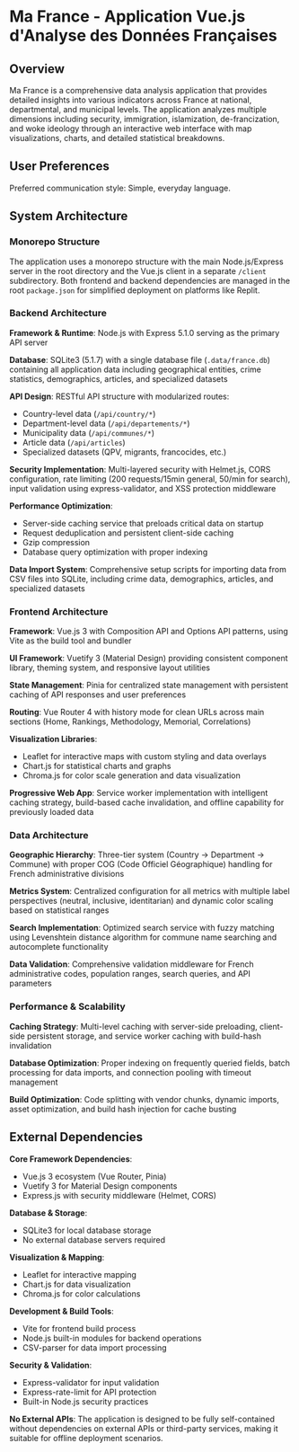 # Ma France - Application Vue.js d'Analyse des Données Françaises

## Overview

Ma France is a comprehensive data analysis application that provides detailed insights into various indicators across France at national, departmental, and municipal levels. The application analyzes multiple dimensions including security, immigration, islamization, de-francization, and woke ideology through an interactive web interface with map visualizations, charts, and detailed statistical breakdowns.

## User Preferences

Preferred communication style: Simple, everyday language.

## System Architecture

### Monorepo Structure
The application uses a monorepo structure with the main Node.js/Express server in the root directory and the Vue.js client in a separate `/client` subdirectory. Both frontend and backend dependencies are managed in the root `package.json` for simplified deployment on platforms like Replit.

### Backend Architecture

**Framework & Runtime**: Node.js with Express 5.1.0 serving as the primary API server

**Database**: SQLite3 (5.1.7) with a single database file (`.data/france.db`) containing all application data including geographical entities, crime statistics, demographics, articles, and specialized datasets

**API Design**: RESTful API structure with modularized routes:
- Country-level data (`/api/country/*`)
- Department-level data (`/api/departements/*`) 
- Municipality data (`/api/communes/*`)
- Article data (`/api/articles`)
- Specialized datasets (QPV, migrants, francocides, etc.)

**Security Implementation**: Multi-layered security with Helmet.js, CORS configuration, rate limiting (200 requests/15min general, 50/min for search), input validation using express-validator, and XSS protection middleware

**Performance Optimization**: 
- Server-side caching service that preloads critical data on startup
- Request deduplication and persistent client-side caching
- Gzip compression
- Database query optimization with proper indexing

**Data Import System**: Comprehensive setup scripts for importing data from CSV files into SQLite, including crime data, demographics, articles, and specialized datasets

### Frontend Architecture

**Framework**: Vue.js 3 with Composition API and Options API patterns, using Vite as the build tool and bundler

**UI Framework**: Vuetify 3 (Material Design) providing consistent component library, theming system, and responsive layout utilities

**State Management**: Pinia for centralized state management with persistent caching of API responses and user preferences

**Routing**: Vue Router 4 with history mode for clean URLs across main sections (Home, Rankings, Methodology, Memorial, Correlations)

**Visualization Libraries**:
- Leaflet for interactive maps with custom styling and data overlays
- Chart.js for statistical charts and graphs
- Chroma.js for color scale generation and data visualization

**Progressive Web App**: Service worker implementation with intelligent caching strategy, build-based cache invalidation, and offline capability for previously loaded data

### Data Architecture

**Geographic Hierarchy**: Three-tier system (Country → Department → Commune) with proper COG (Code Officiel Géographique) handling for French administrative divisions

**Metrics System**: Centralized configuration for all metrics with multiple label perspectives (neutral, inclusive, identitarian) and dynamic color scaling based on statistical ranges

**Search Implementation**: Optimized search service with fuzzy matching using Levenshtein distance algorithm for commune name searching and autocomplete functionality

**Data Validation**: Comprehensive validation middleware for French administrative codes, population ranges, search queries, and API parameters

### Performance & Scalability

**Caching Strategy**: Multi-level caching with server-side preloading, client-side persistent storage, and service worker caching with build-hash invalidation

**Database Optimization**: Proper indexing on frequently queried fields, batch processing for data imports, and connection pooling with timeout management

**Build Optimization**: Code splitting with vendor chunks, dynamic imports, asset optimization, and build hash injection for cache busting

## External Dependencies

**Core Framework Dependencies**:
- Vue.js 3 ecosystem (Vue Router, Pinia)
- Vuetify 3 for Material Design components
- Express.js with security middleware (Helmet, CORS)

**Database & Storage**:
- SQLite3 for local database storage
- No external database servers required

**Visualization & Mapping**:
- Leaflet for interactive mapping
- Chart.js for data visualization
- Chroma.js for color calculations

**Development & Build Tools**:
- Vite for frontend build process
- Node.js built-in modules for backend operations
- CSV-parser for data import processing

**Security & Validation**:
- Express-validator for input validation
- Express-rate-limit for API protection
- Built-in Node.js security practices

**No External APIs**: The application is designed to be fully self-contained without dependencies on external APIs or third-party services, making it suitable for offline deployment scenarios.